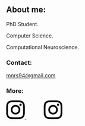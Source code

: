 ## About me:

PhD Student.

Computer Science.

Computational Neuroscience.

### Contact:

mnrs94@gmail.com

### More:

<a target="_blank" rel="noopener noreferrer" href="https://instagram.com/manuscritor/"> <img src="/resources/ig.png" width="50" height="50"> </a>&nbsp;&nbsp;&nbsp;&nbsp;&nbsp;&nbsp;&nbsp;&nbsp;&nbsp;&nbsp;&nbsp;	
<a target="_blank" rel="noopener noreferrer" href="https://instagram.com/manuscritor/"> <img src="/resources/ig.png" width="50" height="50"> </a>
